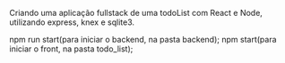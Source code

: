 Criando uma aplicação fullstack de uma todoList com React e Node, utilizando express, knex e sqlite3.

npm run start(para iniciar o backend, na pasta backend);
npm start(para iniciar o front, na pasta todo_list);
